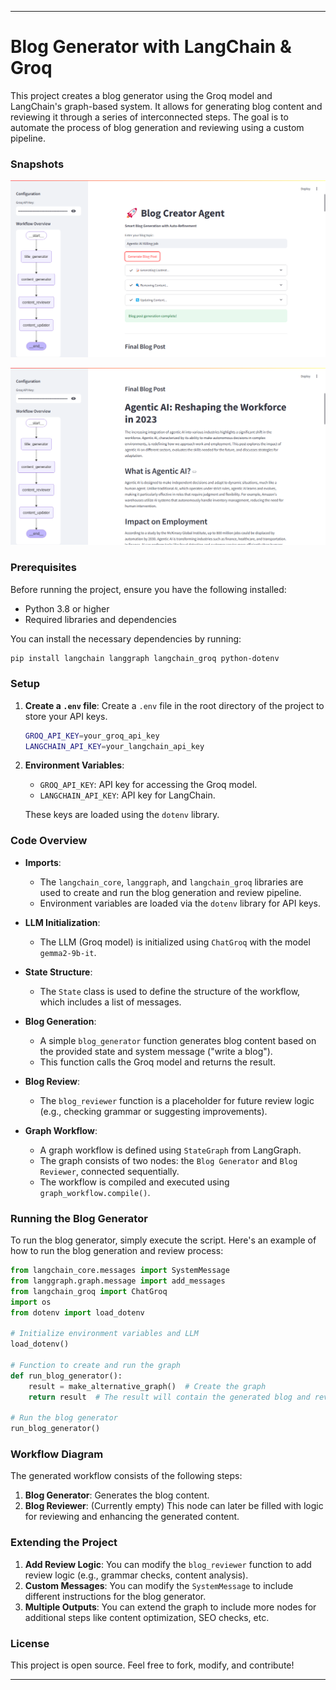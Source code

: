 
---

# Blog Generator with LangChain & Groq

This project creates a blog generator using the Groq model and LangChain's graph-based system. It allows for generating blog content and reviewing it through a series of interconnected steps. The goal is to automate the process of blog generation and reviewing using a custom pipeline.

### Snapshots
![](images/Screenshot.png)

![](images/Final%20Home%20Page.png)




### Prerequisites

Before running the project, ensure you have the following installed:

- Python 3.8 or higher
- Required libraries and dependencies

You can install the necessary dependencies by running:

```bash
pip install langchain langgraph langchain_groq python-dotenv
```

### Setup

1. **Create a `.env` file**:
   Create a `.env` file in the root directory of the project to store your API keys.

   ```bash
   GROQ_API_KEY=your_groq_api_key
   LANGCHAIN_API_KEY=your_langchain_api_key
   ```

2. **Environment Variables**:
   - `GROQ_API_KEY`: API key for accessing the Groq model.
   - `LANGCHAIN_API_KEY`: API key for LangChain.

   These keys are loaded using the `dotenv` library.

### Code Overview

- **Imports**:
    - The `langchain_core`, `langgraph`, and `langchain_groq` libraries are used to create and run the blog generation and review pipeline.
    - Environment variables are loaded via the `dotenv` library for API keys.

- **LLM Initialization**:
    - The LLM (Groq model) is initialized using `ChatGroq` with the model `gemma2-9b-it`.

- **State Structure**:
    - The `State` class is used to define the structure of the workflow, which includes a list of messages.

- **Blog Generation**:
    - A simple `blog_generator` function generates blog content based on the provided state and system message ("write a blog").
    - This function calls the Groq model and returns the result.

- **Blog Review**:
    - The `blog_reviewer` function is a placeholder for future review logic (e.g., checking grammar or suggesting improvements).

- **Graph Workflow**:
    - A graph workflow is defined using `StateGraph` from LangGraph.
    - The graph consists of two nodes: the `Blog Generator` and `Blog Reviewer`, connected sequentially.
    - The workflow is compiled and executed using `graph_workflow.compile()`.

### Running the Blog Generator

To run the blog generator, simply execute the script. Here's an example of how to run the blog generation and review process:

```python
from langchain_core.messages import SystemMessage
from langgraph.graph.message import add_messages
from langchain_groq import ChatGroq
import os
from dotenv import load_dotenv

# Initialize environment variables and LLM
load_dotenv()

# Function to create and run the graph
def run_blog_generator():
    result = make_alternative_graph()  # Create the graph
    return result  # The result will contain the generated blog and review flow

# Run the blog generator
run_blog_generator()
```

### Workflow Diagram

The generated workflow consists of the following steps:
1. **Blog Generator**: Generates the blog content.
2. **Blog Reviewer**: (Currently empty) This node can later be filled with logic for reviewing and enhancing the generated content.

### Extending the Project

1. **Add Review Logic**: You can modify the `blog_reviewer` function to add review logic (e.g., grammar checks, content analysis).
2. **Custom Messages**: You can modify the `SystemMessage` to include different instructions for the blog generator.
3. **Multiple Outputs**: You can extend the graph to include more nodes for additional steps like content optimization, SEO checks, etc.

### License

This project is open source. Feel free to fork, modify, and contribute!

---
